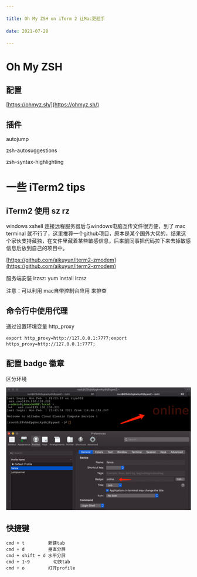 ```yaml
---

title: Oh My ZSH on iTerm 2 让Mac更趁手

date: 2021-07-28

---
```


# Oh My ZSH

## 配置

[https://ohmyz.sh/](https://ohmyz.sh/)

## 插件

autojump

zsh-autosuggestions

zsh-syntax-highlighting

# 一些 iTerm2 tips

## iTerm2 使用 sz rz

windows xshell 连接远程服务器后与windows电脑互传文件很方便，到了 mac terminal 就不行了，这里推荐一个github项目，原本是某个国外大佬的，结果这个家伙支持藏独，在文件里藏着某些敏感信息，后来前同事把代码拉下来去掉敏感信息后放到自己的项目中。

[https://github.com/aikuyun/iterm2-zmodem](https://github.com/aikuyun/iterm2-zmodem)

服务端安装 lrzsz: yum install lrzsz

注意：可以利用 mac自带控制台应用 来排查

## 命令行中使用代理

通过设置环境变量 http_proxy

    export http_proxy=http://127.0.0.1:7777;export https_proxy=http://127.0.0.1:7777;

## 配置 badge 徽章

区分环境

![](/images/image-20210201-145527-161c5151-2a1d-4341-af1b-9e0a1a39a633.png)

## 快捷键

    
    cmd + t	        新建tab
    cmd + d	        垂直分屏
    cmd + shift + d	水平分屏
    cmd + 1~9	      切换tab
    cmd + o	        打开profile